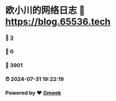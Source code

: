 # 欧小川的网络日志 :link: https://blog.65536.tech 
### :page_facing_up: [3](https://blog.65536.tech/tag.html) 
### :speech_balloon: 0 
### :hibiscus: 3901 
### :alarm_clock: 2024-07-31 19:22:19 
### Powered by :heart: [Gmeek](https://github.com/Meekdai/Gmeek)

